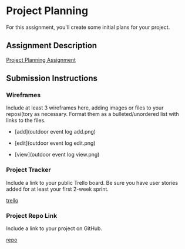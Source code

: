 # Project Planning
For this assignment, you'll create some initial plans for your project.

## Assignment Description
[Project Planning Assignment](https://education.launchcode.org/liftoff/modules/assignments/project-planning)

## Submission Instructions

### Wireframes

Include at least 3 wireframes here, adding images or files to your reposi(tory as necessary. Format them as a bulleted/unordered list with links to the files.
* [add](outdoor event log add.png)

* [edit](outdoor event log edit.png)
* [view](outdoor event log view.png)

### Project Tracker

Include a link to your public Trello board. Be sure you have user stories added for at least your first 2-week sprint.

[trello](https://trello.com/invite/b/tUy1OLVB/326914377ee34d4c438c899b58c2edbe/zac-o-group-a)

### Project Repo Link

Include a link to your project on GitHub.

[repo](https://github.com/Stephen-Kee/zac-o-group-a)